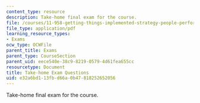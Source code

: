 ```yaml
---
content_type: resource
description: Take-home final exam for the course.
file: /courses/11-958-getting-things-implemented-strategy-people-performance-and-leadership-january-iap-2009/e32a6bd113fbd66a0b47818252652056_questions.pdf
file_type: application/pdf
learning_resource_types:
- Exams
ocw_type: OCWFile
parent_title: Exams
parent_type: CourseSection
parent_uid: eece540e-38c9-8219-0579-4d61fea655cc
resourcetype: Document
title: Take-home Exam Questions
uid: e32a6bd1-13fb-d66a-0b47-818252652056
---
```

Take-home final exam for the course.

